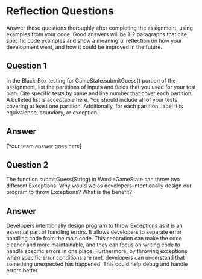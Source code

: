 # Reflection Questions

Answer these questions thoroughly after completing the assignment, using examples from your code. Good answers will be 1-2 paragraphs that cite specific code examples and show a meaningful reflection on how your development went, and how it could be improved in the future.

## Question 1

 In the Black-Box testing for GameState.submitGuess() portion of the assignment, list the partitions of inputs and fields that you used for your test plan. Cite specific tests by name and line number that cover each partition. A bulleted list is acceptable here. You should include all of your tests covering at least one partition. Additionally, for each partition, label it is equivalence, boundary, or exception.

## Answer

[Your team answer goes here]

## Question 2

The function submitGuess(String) in WordleGameState can throw two different Exceptions. Why would we as developers intentionally design our program to throw Exceptions? What is the benefit?

## Answer

Developers intentionally design program to throw Exceptions as it is an essential part of handling errors. 
It allows developers to separate error handling code from the main code. This separation can make the 
code cleaner and more maintainable, and they can focus on writing code to handle specific errors in one place. 
Furthermore, by throwing exceptions when specific error conditions are met, developers can understand that something unexpected
has happened. This could help debug and handle errors better.
